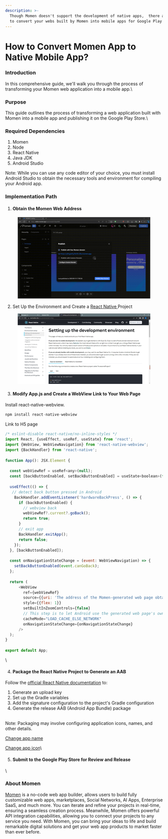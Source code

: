 ```yaml
---
description: >-
  Though Momen doesn't support the development of native apps,  there are ways
  to convert your webs built by Momen into mobile apps for Google Play Store.
---
```


# How to Convert Momen App to Native Mobile App?

### Introduction

In this comprehensive guide, we'll walk you through the process of transforming your Momen web application into a mobile app.\


### Purpose

This guide outlines the process of transforming a web application built with Momen into a mobile app and publishing it on the Google Play Store.\


### Required Dependencies

1. Momen
2. Node
3. React Native
4. Java JDK
5. Android Studio

Note: While you can use any code editor of your choice, you must install Android Studio to obtain the necessary tools and environment for compiling your Android app.

### Implementation Path

1. #### Obtain the Momen Web Address

<figure><img src="../.gitbook/assets/1 (5).gif" alt=""><figcaption></figcaption></figure>

2. Set Up the Environment and Create a [React Native ](https://reactnative.dev/docs/environment-setup)Project

<figure><img src="../.gitbook/assets/2 (2).1.png" alt=""><figcaption></figcaption></figure>

3. #### Modify App.js and Create a WebView Link to Your Web Page

Install react-native-webview.

```JavaScript
npm install react-native-webview
```

Link to H5 page

```JavaScript
/* eslint-disable react-native/no-inline-styles */
import React, {useEffect, useRef, useState} from 'react';
import {WebView, WebViewNavigation} from 'react-native-webview';
import {BackHandler} from 'react-native';

function App(): JSX.Element {

  const webViewRef = useRef<any>(null);
  const [backButtonEnabled, setBackButtonEnabled] = useState<boolean>(false);

  useEffect(() => {
   // detect back button pressed in Android
    BackHandler.addEventListener('hardwareBackPress', () => {
      if (backButtonEnabled) {
        // webview back
        webViewRef?.current?.goBack();
        return true;
      }
      // exit app
      BackHandler.exitApp();
      return false;
    });
  }, [backButtonEnabled]);

  const onNavigationStateChange = (event: WebViewNavigation) => {
    setBackButtonEnabled(event.canGoBack);
  };
  
  return (
      <WebView
        ref={webViewRef}
        source={{uri: 'The address of the Momen-generated web page obtained in the first step above'}}
        style={{flex: 1}}
        setBuiltInZoomControls={false}
        // This step is to let Android use the generated web page's own caching policy
        cacheMode="LOAD_CACHE_ELSE_NETWORK"
        onNavigationStateChange={onNavigationStateChange}
      />
  );
}

export default App;
```

\


4. #### Package the React Native Project to Generate an AAB

Follow the [official React Native documentation](https://reactnative.dev/docs/signed-apk-android) to:

1. Generate an upload key
2. Set up the Gradle variables
3. Add the signature configuration to the project's Gradle configuration
4. Generate the release AAB (Android App Bundle) package

\
Note: Packaging may involve configuring application icons, names, and other details.

[Change app name](https://security.feishu.cn/link/safety?target=https%3A%2F%2Fdev.to%2Fzenkoders%2Fhow-to-change-the-app-name-in-react-nativein-android-and-ios-573i\&scene=ccm\&logParams=%7B%22location%22%3A%22ccm\_default%22%7D\&lang=zh-CN)

[Change app icon](https://aboutreact.com/react-native-change-app-icon/)\


5. #### Submit to the Google Play Store for Review and Release

\


### About Momen

[Momen](https://momen.app/?channel=blog-about) is a no-code web app builder, allows users to build fully customizable web apps, marketplaces, Social Networks, AI Apps, Enterprise SaaS, and much more. You can iterate and refine your projects in real-time, ensuring a seamless creation process. Meanwhile, Momen offers powerful API integration capabilities, allowing you to connect your projects to any service you need. With Momen, you can bring your ideas to life and build remarkable digital solutions and get your web app products to market faster than ever before.
